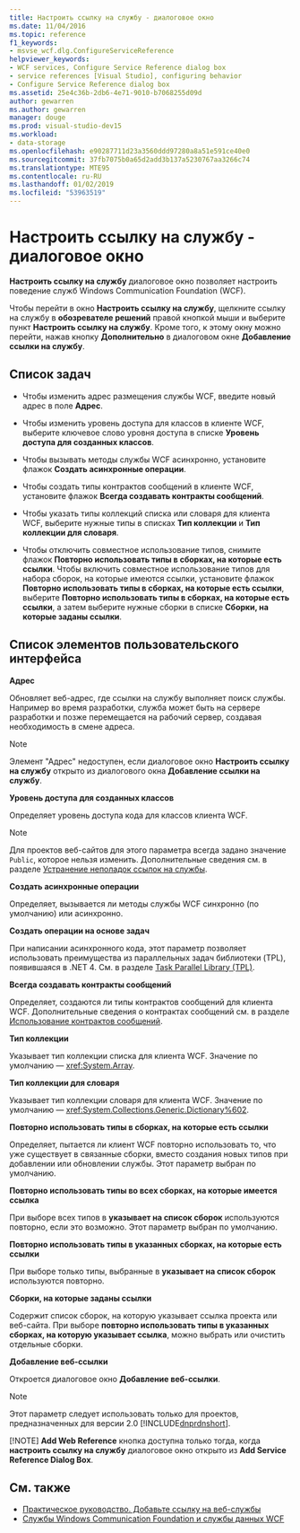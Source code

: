 ```yaml
---
title: Настроить ссылку на службу - диалоговое окно
ms.date: 11/04/2016
ms.topic: reference
f1_keywords:
- msvse_wcf.dlg.ConfigureServiceReference
helpviewer_keywords:
- WCF services, Configure Service Reference dialog box
- service references [Visual Studio], configuring behavior
- Configure Service Reference dialog box
ms.assetid: 25e4c36b-2db6-4e71-9010-b7068255d09d
author: gewarren
ms.author: gewarren
manager: douge
ms.prod: visual-studio-dev15
ms.workload:
- data-storage
ms.openlocfilehash: e90287711d23a3560ddd97280a8a51e591ce40e0
ms.sourcegitcommit: 37fb7075b0a65d2add3b137a5230767aa3266c74
ms.translationtype: MTE95
ms.contentlocale: ru-RU
ms.lasthandoff: 01/02/2019
ms.locfileid: "53963519"
---
```

# <a name="configure-service-reference-dialog-box"></a>Настроить ссылку на службу - диалоговое окно

**Настроить ссылку на службу** диалоговое окно позволяет настроить поведение служб Windows Communication Foundation (WCF).

Чтобы перейти в окно **Настроить ссылку на службу**, щелкните ссылку на службу в **обозревателе решений** правой кнопкой мыши и выберите пункт **Настроить ссылку на службу**. Кроме того, к этому окну можно перейти, нажав кнопку **Дополнительно** в диалоговом окне **Добавление ссылки на службу**.

## <a name="task-list"></a>Список задач

- Чтобы изменить адрес размещения службы WCF, введите новый адрес в поле **Адрес**.

- Чтобы изменить уровень доступа для классов в клиенте WCF, выберите ключевое слово уровня доступа в списке **Уровень доступа для созданных классов**.

- Чтобы вызывать методы службы WCF асинхронно, установите флажок **Создать асинхронные операции**.

- Чтобы создать типы контрактов сообщений в клиенте WCF, установите флажок **Всегда создавать контракты сообщений**.

- Чтобы указать типы коллекций списка или словаря для клиента WCF, выберите нужные типы в списках **Тип коллекции** и **Тип коллекции для словаря**.

- Чтобы отключить совместное использование типов, снимите флажок **Повторно использовать типы в сборках, на которые есть ссылки**. Чтобы включить совместное использование типов для набора сборок, на которые имеются ссылки, установите флажок **Повторно использовать типы в сборках, на которые есть ссылки**, выберите **Повторно использовать типы в сборках, на которые есть ссылки**, а затем выберите нужные сборки в списке **Сборки, на которые заданы ссылки**.

## <a name="uielement-list"></a>Список элементов пользовательского интерфейса

 **Адрес**

 Обновляет веб-адрес, где ссылки на службу выполняет поиск службы. Например во время разработки, служба может быть на сервере разработки и позже перемещается на рабочий сервер, создавая необходимость в смене адреса.

> [!NOTE]
> Элемент "Адрес" недоступен, если диалоговое окно **Настроить ссылку на службу** открыто из диалогового окна **Добавление ссылки на службу**.

 **Уровень доступа для созданных классов**

 Определяет уровень доступа кода для классов клиента WCF.

> [!NOTE]
> Для проектов веб-сайтов для этого параметра всегда задано значение `Public`, которое нельзя изменить. Дополнительные сведения см. в разделе [Устранение неполадок ссылок на службы](../data-tools/troubleshooting-service-references.md).

 **Создать асинхронные операции**

 Определяет, вызывается ли методы службы WCF синхронно (по умолчанию) или асинхронно.

 **Создать операции на основе задач**

 При написании асинхронного кода, этот параметр позволяет использовать преимущества из параллельных задач библиотеки (TPL), появившаяся в .NET 4. См. в разделе [Task Parallel Library (TPL)](/dotnet/standard/parallel-programming/task-parallel-library-tpl).

 **Всегда создавать контракты сообщений**

 Определяет, создаются ли типы контрактов сообщений для клиента WCF. Дополнительные сведения о контрактах сообщений см. в разделе [Использование контрактов сообщений](/dotnet/framework/wcf/feature-details/using-message-contracts).

 **Тип коллекции**

 Указывает тип коллекции списка для клиента WCF. Значение по умолчанию — <xref:System.Array>.

 **Тип коллекции для словаря**

 Указывает тип коллекции словаря для клиента WCF. Значение по умолчанию — <xref:System.Collections.Generic.Dictionary%602>.

 **Повторно использовать типы в сборках, на которые есть ссылки**

 Определяет, пытается ли клиент WCF повторно использовать то, что уже существует в связанные сборки, вместо создания новых типов при добавлении или обновлении службы. Этот параметр выбран по умолчанию.

 **Повторно использовать типы во всех сборках, на которые имеется ссылка**

 При выборе всех типов в **указывает на список сборок** используются повторно, если это возможно. Этот параметр выбран по умолчанию.

 **Повторно использовать типы в указанных сборках, на которые есть ссылки**

 При выборе только типы, выбранные в **указывает на список сборок** используются повторно.

 **Сборки, на которые заданы ссылки**

 Содержит список сборок, на которую указывает ссылка проекта или веб-сайта. При выборе **повторно использовать типы в указанных сборках, на которую указывает ссылка**, можно выбрать или очистить отдельные сборки.

 **Добавление веб-ссылки**

 Откроется диалоговое окно **Добавление веб-ссылки**.

> [!NOTE]
> Этот параметр следует использовать только для проектов, предназначенных для версии 2.0 [!INCLUDE[dnprdnshort](../code-quality/includes/dnprdnshort_md.md)].
>
> [!NOTE]
> **Add Web Reference** кнопка доступна только тогда, когда **настроить ссылку на службу** диалоговое окно открыто из **Add Service Reference Dialog Box**.

## <a name="see-also"></a>См. также

- [Практическое руководство. Добавьте ссылку на веб-службы](how-to-add-update-or-remove-a-wcf-data-service-reference.md)
- [Службы Windows Communication Foundation и службы данных WCF](../data-tools/configure-service-reference-dialog-box.md)